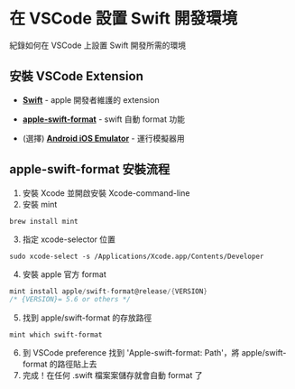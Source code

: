 # 在 VSCode 設置 Swift 開發環境

紀錄如何在 VSCode 上設置 Swift 開發所需的環境

## 安裝 VSCode Extension

- [**Swift**](https://marketplace.visualstudio.com/items?itemName=sswg.swift-lang) - apple 開發者維護的 extension
- [**apple-swift-format**](https://marketplace.visualstudio.com/items?itemName=vknabel.vscode-apple-swift-format) - swift 自動 format 功能

- (選擇) [**Android iOS Emulator**](https://marketplace.visualstudio.com/items?itemName=DiemasMichiels.emulate) - 運行模擬器用

## apple-swift-format 安裝流程

1. 安裝 Xcode 並開啟安裝 Xcode-command-line
2. 安裝 mint

```
brew install mint
```

3. 指定 xcode-selector 位置

```
sudo xcode-select -s /Applications/Xcode.app/Contents/Developer
```

4. 安裝 apple 官方 format

```go
mint install apple/swift-format@release/{VERSION}
/* {VERSION}= 5.6 or others */
```

5. 找到 apple/swift-format 的存放路徑

```
mint which swift-format
```

6. 到 VSCode preference 找到 'Apple-swift-format: Path'，將 apple/swift-format 的路徑貼上去
7. 完成！在任何 .swift 檔案案儲存就會自動 format 了
